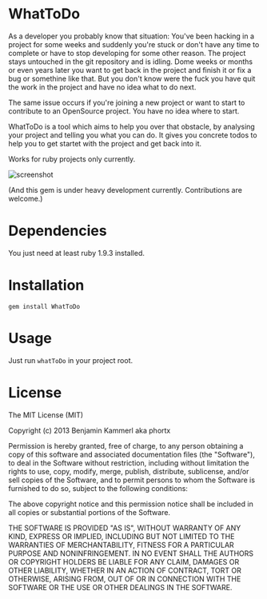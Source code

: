 # WhatToDo

As a developer you probably know that situation: You've been hacking in a project for some weeks and suddenly you're stuck or don't have any time to complete or have to stop developing for some other reason. The project stays untouched in the git repository and is idling. Dome weeks or months or even years later you want to get back in the project and finish it or fix a bug or somethine like that. But you don't know were the fuck you have quit the work in the project and have no idea what to do next.

The same issue occurs if you're joining a new project or want to start to contribute to an OpenSource project. You have no idea where to start.

WhatToDo is a tool which aims to help you over that obstacle, by analysing your project and telling you what you can do. It gives you concrete todos to help you to get startet with the project and get back into it.

Works for ruby projects only currently.

![screenshot](https://raw.github.com/phortx/WhatToDo/master/screenshot.png)


(And this gem is under heavy development currently. Contributions are welcome.)


# Dependencies
You just need at least ruby 1.9.3 installed.


# Installation
	gem install WhatToDo


# Usage
Just run <code>whatToDo</code> in your project root.


# License
The MIT License (MIT)

Copyright (c) 2013 Benjamin Kammerl aka phortx

Permission is hereby granted, free of charge, to any person obtaining a copy of
this software and associated documentation files (the "Software"), to deal in
the Software without restriction, including without limitation the rights to
use, copy, modify, merge, publish, distribute, sublicense, and/or sell copies of
the Software, and to permit persons to whom the Software is furnished to do so,
subject to the following conditions:

The above copyright notice and this permission notice shall be included in all
copies or substantial portions of the Software.

THE SOFTWARE IS PROVIDED "AS IS", WITHOUT WARRANTY OF ANY KIND, EXPRESS OR
IMPLIED, INCLUDING BUT NOT LIMITED TO THE WARRANTIES OF MERCHANTABILITY, FITNESS
FOR A PARTICULAR PURPOSE AND NONINFRINGEMENT. IN NO EVENT SHALL THE AUTHORS OR
COPYRIGHT HOLDERS BE LIABLE FOR ANY CLAIM, DAMAGES OR OTHER LIABILITY, WHETHER
IN AN ACTION OF CONTRACT, TORT OR OTHERWISE, ARISING FROM, OUT OF OR IN
CONNECTION WITH THE SOFTWARE OR THE USE OR OTHER DEALINGS IN THE SOFTWARE.
